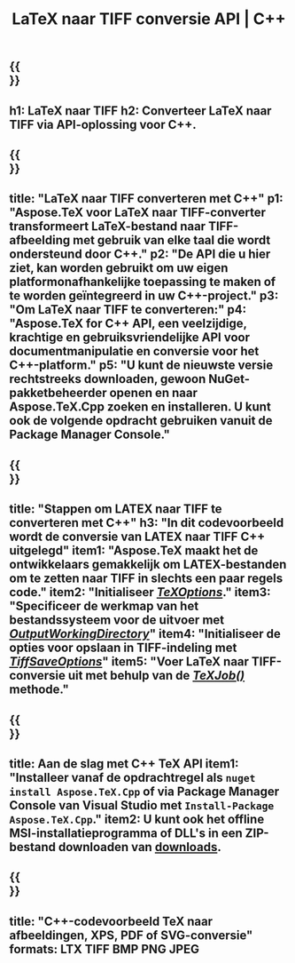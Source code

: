 ﻿---
translation: true
template: /_templates/_conversion-child-cpp.md
title: LaTeX naar TIFF conversie API | C++
description: LaTeX naar TIFF-conversiefunctionaliteit. Integreer deze on-premise C++-bibliotheek in uw project of gebruik platformonafhankelijke applicaties om LaTeX naar TIFF te converteren.
keywords: latex naar tiff api cpp, latex2tiff integratie c++
url: /cpp/conversion/latex-to-tiff/
family: tex
platformtag: cpp
feature: conversion
informat: LATEX
outformat: TIFF
otherformats: BMP PNG JPEG PDF SVG XPS
---

{{<section banner>}}
---
h1: LaTeX naar TIFF
h2: Converteer LaTeX naar TIFF via API-oplossing voor C++.
---

{{<section overview>}}
---
title: "LaTeX naar TIFF converteren met C++"
p1: "Aspose.TeX voor LaTeX naar TIFF-converter transformeert LaTeX-bestand naar TIFF-afbeelding met gebruik van elke taal die wordt ondersteund door C++."
p2: "De API die u hier ziet, kan worden gebruikt om uw eigen platformonafhankelijke toepassing te maken of te worden geïntegreerd in uw C++-project."
p3: "Om LaTeX naar TIFF te converteren:"
p4: "Aspose.TeX for C++ API, een veelzijdige, krachtige en gebruiksvriendelijke API voor documentmanipulatie en conversie voor het C++-platform."
p5: "U kunt de nieuwste versie rechtstreeks downloaden, gewoon NuGet-pakketbeheerder openen en naar Aspose.TeX.Cpp zoeken en installeren. U kunt ook de volgende opdracht gebruiken vanuit de Package Manager Console."
---

{{<section feature1>}}
---
title: "Stappen om LATEX naar TIFF te converteren met C++"
h3: "In dit codevoorbeeld wordt de conversie van LATEX naar TIFF C++ uitgelegd"
item1: "Aspose.TeX maakt het de ontwikkelaars gemakkelijk om LATEX-bestanden om te zetten naar TIFF in slechts een paar regels code."
item2: "Initialiseer [*TeXOptions*](https://reference.aspose.com/tex/cpp/class/aspose.te_x.te_x_options)."
item3: "Specificeer de werkmap van het bestandssysteem voor de uitvoer met [*OutputWorkingDirectory*](https://reference.aspose.com/tex/cpp/class/aspose.te_x.te_x_options#aa4f4ea6dab7db5ba1b40800495f16f63)"
item4: "Initialiseer de opties voor opslaan in TIFF-indeling met [*TiffSaveOptions*](https://reference.aspose.com/tex/cpp/class/aspose.te_x.presentation.image.tiff_save_options)"
item5: "Voer LaTeX naar TIFF-conversie uit met behulp van de [*TeXJob()*](https://reference.aspose.com/tex/cpp/class/aspose.te_x.te_x_job) methode."
---

{{<section feature2>}}
---
title: Aan de slag met C++ TeX API
item1: "Installeer vanaf de opdrachtregel als ```nuget install Aspose.TeX.Cpp``` of via Package Manager Console van Visual Studio met ```Install-Package Aspose.TeX.Cpp```."
item2: U kunt ook het offline MSI-installatieprogramma of DLL's in een ZIP-bestand downloaden van [downloads](https://downloads.aspose.com/tex/cpp).
---

{{<section widget>}}
---
title: "C++-codevoorbeeld TeX naar afbeeldingen, XPS, PDF of SVG-conversie"
formats: LTX TIFF BMP PNG JPEG
---